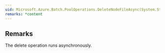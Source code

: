 ```yaml
---  
uid: Microsoft.Azure.Batch.PoolOperations.DeleteNodeFileAsync(System.String,System.String,System.String,System.Nullable{System.Boolean},System.Collections.Generic.IEnumerable{Microsoft.Azure.Batch.BatchClientBehavior},System.Threading.CancellationToken)  
remarks: *content  
---  
```

  
## Remarks  
 The delete operation runs asynchronously.